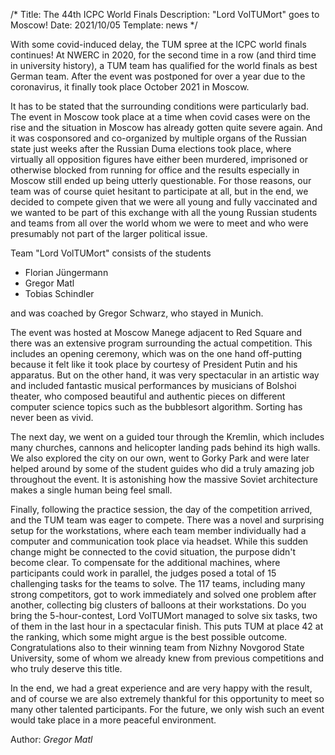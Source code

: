 /*
Title: The 44th ICPC World Finals
Description: "Lord VolTUMort" goes to Moscow!
Date: 2021/10/05
Template: news
*/

With some covid-induced delay, the TUM spree at the ICPC world finals continues! At NWERC in 2020, for the second time in a row (and third time in university history), a TUM team has qualified for the world finals as best German team. After the event was postponed for over a year due to the coronavirus, it finally took place October 2021 in Moscow. 

It has to be stated that the surrounding conditions were particularly bad. The event in Moscow took place at a time when covid cases were on the rise and the situation in Moscow has already gotten quite severe again. And it was cosponsored and co-organized by multiple organs of the Russian state just weeks after the Russian Duma elections took place, where virtually all opposition figures have either been murdered, imprisoned or otherwise blocked from running for office and the results especially in Moscow still ended up being utterly questionable. For those reasons, our team was of course quiet hesitant to participate at all, but in the end, we decided to compete given that we were all young and fully vaccinated and we wanted to be part of this exchange with all the young Russian students and teams from all over the world whom we were to meet and who were presumably not part of the larger political issue.

Team "Lord VolTUMort" consists of the students
* Florian Jüngermann
* Gregor Matl
* Tobias Schindler

and was coached by Gregor Schwarz, who stayed in Munich.

The event was hosted at Moscow Manege adjacent to Red Square and there was an extensive program surrounding the actual competition. This includes an opening ceremony, which was on the one hand off-putting because it felt like it took place by courtesy of President Putin and his apparatus. But on the other hand, it was very spectacular in an artistic way and included fantastic musical performances by musicians of Bolshoi theater, who composed beautiful and authentic pieces on different computer science topics such as the bubblesort algorithm. Sorting has never been as vivid.

The next day, we went on a guided tour through the Kremlin, which includes many churches, cannons and helicopter landing pads behind its high walls. We also explored the city on our own, went to Gorky Park and were later helped around by some of the student guides who did a truly amazing job throughout the event. It is astonishing how the massive Soviet architecture makes a single human being feel small.

Finally, following the practice session, the day of the competition arrived, and the TUM team was eager to compete. There was a novel and surprising setup for the workstations, where each team member individually had a computer and communication took place via headset. While this sudden change might be connected to the covid situation, the purpose didn't become clear. To compensate for the additional machines, where participants could work in parallel, the judges posed a total of 15 challenging tasks for the teams to solve. The 117 teams, including many strong competitors, got to work immediately and solved one problem after another, collecting big clusters of balloons at their workstations. Do you bring the 5-hour-contest, Lord VolTUMort managed to solve six tasks, two of them in the last hour in a spectacular finish. This puts TUM at place 42 at the ranking, which some might argue is the best possible outcome. Congratulations also to their winning team from Nizhny Novgorod State University, some of whom we already knew from previous competitions and who truly deserve this title.

In the end, we had a great experience and are very happy with the result, and of course we are also extremely thankful for this opportunity to meet so many other talented participants. For the future, we only wish such an event would take place in a more peaceful environment.

 Author: *Gregor Matl*
